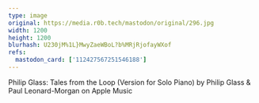 ```yaml
---
type: image
original: https://media.r0b.tech/mastodon/original/296.jpg
width: 1200
height: 1200
blurhash: U230jM%1L}MwyZaeWBoL?b%MRjRjofayWXof
refs:
  mastodon_card: ['112427567251546188']
---
```


Philip Glass: Tales from the Loop (Version for Solo Piano) by Philip Glass & Paul Leonard-Morgan on Apple Music

